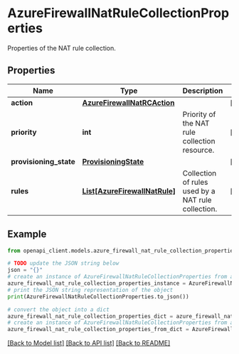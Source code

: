 # AzureFirewallNatRuleCollectionProperties

Properties of the NAT rule collection.

## Properties

Name | Type | Description | Notes
------------ | ------------- | ------------- | -------------
**action** | [**AzureFirewallNatRCAction**](AzureFirewallNatRCAction.md) |  | [optional] 
**priority** | **int** | Priority of the NAT rule collection resource. | [optional] 
**provisioning_state** | [**ProvisioningState**](ProvisioningState.md) |  | [optional] 
**rules** | [**List[AzureFirewallNatRule]**](AzureFirewallNatRule.md) | Collection of rules used by a NAT rule collection. | [optional] 

## Example

```python
from openapi_client.models.azure_firewall_nat_rule_collection_properties import AzureFirewallNatRuleCollectionProperties

# TODO update the JSON string below
json = "{}"
# create an instance of AzureFirewallNatRuleCollectionProperties from a JSON string
azure_firewall_nat_rule_collection_properties_instance = AzureFirewallNatRuleCollectionProperties.from_json(json)
# print the JSON string representation of the object
print(AzureFirewallNatRuleCollectionProperties.to_json())

# convert the object into a dict
azure_firewall_nat_rule_collection_properties_dict = azure_firewall_nat_rule_collection_properties_instance.to_dict()
# create an instance of AzureFirewallNatRuleCollectionProperties from a dict
azure_firewall_nat_rule_collection_properties_from_dict = AzureFirewallNatRuleCollectionProperties.from_dict(azure_firewall_nat_rule_collection_properties_dict)
```
[[Back to Model list]](../README.md#documentation-for-models) [[Back to API list]](../README.md#documentation-for-api-endpoints) [[Back to README]](../README.md)


